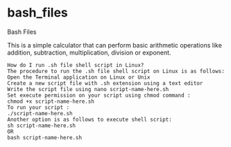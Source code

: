 # bash_files
Bash Files

This is a simple calculator that can perform basic arithmetic operations like addition, subtraction, multiplication, division or exponent.

    How do I run .sh file shell script in Linux?
    The procedure to run the .sh file shell script on Linux is as follows:
    Open the Terminal application on Linux or Unix
    Create a new script file with .sh extension using a text editor
    Write the script file using nano script-name-here.sh
    Set execute permission on your script using chmod command :
    chmod +x script-name-here.sh
    To run your script :
    ./script-name-here.sh
    Another option is as follows to execute shell script:
    sh script-name-here.sh
    OR
    bash script-name-here.sh

